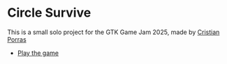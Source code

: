 # Circle Survive


This is a small solo project for the GTK Game Jam 2025, made by [Cristian Porras](https://cristianporras.com)


- [Play the game](https://lagomentertainment.itch.io/circle-survive)
